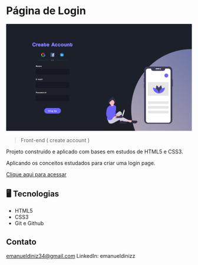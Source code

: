 # Página de Login

![preview](./.github/preview.png)

> Front-end ( create account )


Projeto construído e aplicado com bases em estudos de HTML5 e CSS3.

Aplicando os conceitos estudados para criar uma login page.

[Clique aqui para acessar](https://emanueldinizz.github.io/Nav_Bar)

## 🖥️ Tecnologias

- HTML5
- CSS3
- Git e Github


## Contato 

emanueldiniz34@gmail.com
LinkedIn: emanueldinizz